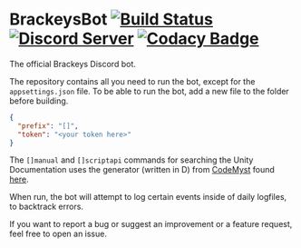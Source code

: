# BrackeysBot [![Build Status](https://travis-ci.com/YilianSource/brackeys-bot.svg?branch=master)](https://travis-ci.com/YilianSource/brackeys-bot) [![Discord Server](https://discordapp.com/api/guilds/243005537342586880/widget.png)](https://discord.gg/brackeys) [![Codacy Badge](https://api.codacy.com/project/badge/Grade/3d07c5e9ff454e998a4d5da4c591465b)](https://www.codacy.com/app/YilianSource/brackeys-bot?utm_source=github.com&amp;utm_medium=referral&amp;utm_content=YilianSource/brackeys-bot&amp;utm_campaign=Badge_Grade)

The official Brackeys Discord bot.

The repository contains all you need to run the bot, except for the `appsettings.json` file.
To be able to run the bot, add a new file to the folder before building.

```json
{
  "prefix": "[]",
  "token": "<your token here>"
}
```

The `[]manual` and `[]scriptapi` commands for searching the Unity Documentation uses the generator (written in D) from [CodeMyst](https://github.com/CodeMyst) found [here](https://github.com/CodeMyst/UnityDocumentationGenerator).

When run, the bot will attempt to log certain events inside of daily logfiles, to backtrack errors.

If you want to report a bug or suggest an improvement or a feature request, feel free to open an issue.
